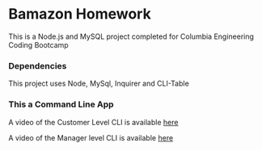 # Bamazon Homework

This is a Node.js and MySQL project completed for Columbia Engineering Coding Bootcamp

### Dependencies

This project uses Node, MySql, Inquirer and CLI-Table

### This a Command Line App

A video of the Customer Level CLI is available [here](https://youtu.be/JvVLuK9X3HE)

A video of the Manager level CLI is available [here](https://youtu.be/BZmOtJm3kIQ)

